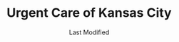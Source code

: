 ---
layout: location-page
date: Last Modified
description: "Local COVID-19 testing is available at Urgent Care of Kansas City in Independence, Missouri, USA."
permalink: "locations/missouri/independence/urgent-care-of-kansas-city/"
tags:
  - locations
  - missouri
title: Urgent Care of Kansas City
state: Missouri
stateAbbr: MO
hood: "Independence"
address: "4741 Arrowhead Dr, Suite B"
city: "Independence"
zip: "64055"
mapUrl: "http://maps.apple.com/?q=Urgent+Care+of+Kansas+City&address=4741+Arrowhead+Dr+Suite+B,Independence,Missouri,64055"
locationType: Please contact for drive-thru/walk-in availability.
phone: "816-795-6000"
website: "https://www.solvhealth.com/urgent-care-of-kansas-city-independence-mo-AGLeep"
onlineBooking: true
closed: undefined
closedUpdate: April 17th, 2020
notes: "By appointment only. Requires doctor's referral."
days: Weekdays
hours: 8:30AM-9PM
altDays: Sundays
altHours: 8:30AM-5PM
alt2Days: Saturdays
alt2Hours: 8:30AM-6PM
ctaMessage: Schedule a test
ctaUrl: "https://www.solvhealth.com/urgent-care-of-kansas-city-independence-mo-AGLeep"
---